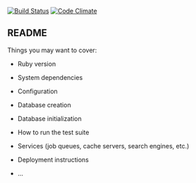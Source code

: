 [![Build Status](https://travis-ci.org/liaden/shokugeki.svg?branch=master)](https://travis-ci.org/liaden/shokugeki)
[![Code Climate](https://codeclimate.com/github/liaden/shokugeki/badges/gpa.svg)](https://codeclimate.com/github/liaden/shokugeki)

## README

Things you may want to cover:

* Ruby version

* System dependencies

* Configuration

* Database creation

* Database initialization

* How to run the test suite

* Services (job queues, cache servers, search engines, etc.)

* Deployment instructions

* ...


